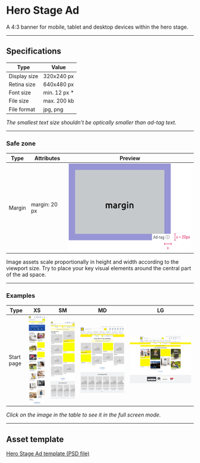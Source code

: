 # Hero Stage Ad

A 4:3 banner for mobile, tablet and desktop devices within the hero stage.

---

## Specifications

Type | Value
---|---|
Display size | 320x240 px
Retina size | 640x480 px
Font size | min. 12 px *
File size | max. 200 kb
File format | jpg, png

*The smallest text size shouldn’t be optically smaller than ad-tag text.*

---

### Safe zone

Type | Attributes | Preview
---|---|---
Margin | margin: 20 px | ![asset/full-width safe zone](assets/spacings/margin@1x.png)

Image assets scale proportionally in height and width according to the viewport size.
Try to place your key visual elements around the central part of the ad space.

---

### Examples

Type | XS | SM | MD | LG
---|---|---|---|---
Start page | ![asset/example full-width](assets/examples/herostage-xs@1x.png) | ![asset/example full-width](assets/examples/herostage-sm@1x.png) | ![asset/example full-width](assets/examples/herostage-md@1x.png) | ![asset/example full-width](assets/examples/herostage-lg@1x.png)


*Click on the image in the table to see it in the full screen mode.*

---

## Asset template

[Hero Stage Ad template (PSD file)](https://storage.cake.schwarz/SMP/web-template-heroStage.psd)
